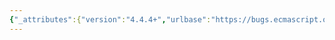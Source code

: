 ```yaml
---
{"_attributes":{"version":"4.4.4+","urlbase":"https://bugs.ecmascript.org/","maintainer":"dherman@mozilla.com"},"bug":{"bug_id":1685,"creation_ts":"2013-07-31 07:01:00 -0700","short_desc":"15.16.1, 15.17.1: Wrong if-condition for undefined iterable","delta_ts":"2013-08-23 08:23:01 -0700","product":"Draft for 6th Edition","component":"technical issue","version":"Rev 16: July 15, 2013 Draft","rep_platform":"All","op_sys":"All","bug_status":"RESOLVED","resolution":"FIXED","priority":"Normal","bug_severity":"normal","everconfirmed":true,"reporter":{"uid":"andrebargull","name":"André Bargull"},"assigned_to":{"uid":"allen","name":"Allen Wirfs-Brock"},"long_desc":[{"commentid":4662,"comment_count":0,"who":{"uid":"andrebargull","name":"André Bargull"},"bug_when":"2013-07-31 07:01:52 -0700","thetext":"Change 15.16.1, 15.17.1, step 6 to\n\n> If iterable is either undefined or null, then let iter be undefined.\n\n\nThis way it matches the same condition from the Map/WeakMap constructor."},{"commentid":4953,"comment_count":1,"who":{"uid":"allen","name":"Allen Wirfs-Brock"},"bug_when":"2013-08-16 16:21:40 -0700","thetext":"fixed in rev17 editor's draft"},{"commentid":5127,"comment_count":2,"who":{"uid":"allen","name":"Allen Wirfs-Brock"},"bug_when":"2013-08-23 08:23:01 -0700","thetext":"fixed in rev17, August 23, 2013 draft"}]}}
---
```

